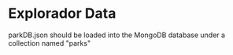 Explorador Data
===============

parkDB.json should be loaded into the MongoDB database under a collection named "parks"